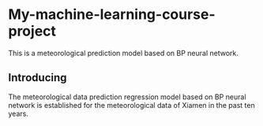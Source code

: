 # My-machine-learning-course-project
This is a meteorological prediction model based on BP neural network.
## Introducing
The meteorological data prediction regression model based on BP neural network is established for the meteorological data of Xiamen in the past ten years. 
